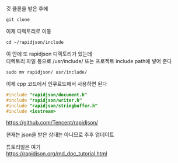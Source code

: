 깃 클론을 받은 후에 


```
git clone 
```
이제 디렉토리로 이동
```
cd ~/rapidjson/include
```
이 안에 또 rapidjson 디렉토리가 있는데  
디렉토리 파일 통으로 /usr/include/ 또는 프로젝트 include path에 넣어 준다 

```
sudo mv rapidjson/ usr/include/
```

이제 cpp 코드에서 인쿠르드해서 사용하면 된다 
```cpp
#include "rapidjson/document.h"
#include "rapidjson/writer.h"
#include "rapidjson/stringbuffer.h"
#include <iostream>
```


https://github.com/Tencent/rapidjson/

현재는 json을 받은 상태는 아니므로 추후 업데이트 

튜토리얼은  여기  
https://rapidjson.org/md_doc_tutorial.html

